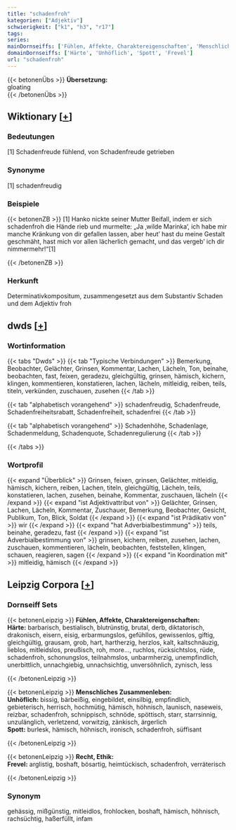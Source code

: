 ```yaml
---
title: "schadenfroh"
kategorien: ["Adjektiv"]
schwierigkeit: ["k1", "h3", "r17"]
tags:
series:
mainDornseiffs: ['Fühlen, Affekte, Charaktereigenschaften', 'Menschliches Zusammenleben', 'Recht, Ethik']
domainDornseiffs: ['Härte', 'Unhöflich', 'Spott', 'Frevel']
url: "schadenfroh"
---
```


{{< betonenÜbs >}}
**Übersetzung:**  
gloating  
{{< /betonenÜbs >}}

## Wiktionary [[+](https://de.wiktionary.org/wiki/schadenfroh)]

### Bedeutungen
[1] Schadenfreude fühlend, von Schadenfreude getrieben  

### Synonyme
[1] schadenfreudig  

### Beispiele
{{< betonenZB >}}
[1] Hanko nickte seiner Mutter Beifall, indem er sich schadenfroh die Hände rieb und murmelte: „Ja ‚wilde Marinka‘, ich habe mir manche Kränkung von dir gefallen lassen, aber heut’ hast du meine Gestalt geschmäht, hast mich vor allen lächerlich gemacht, und das vergeb’ ich dir nimmermehr!“[1]  

{{< /betonenZB >}}
### Herkunft
Determinativkompositum, zusammengesetzt aus dem Substantiv Schaden und dem Adjektiv froh  



## dwds [[+](https://www.dwds.de/wb/schadenfroh)]

### Wortinformation
{{< tabs "Dwds" >}}
{{< tab "Typische Verbindungen" >}}
Bemerkung, Beobachter, Gelächter, Grinsen, Kommentar, Lachen, Lächeln, Ton, beinahe, beobachten, fast, feixen, geradezu, gleichgültig, grinsen, hämisch, kichern, klingen, kommentieren, konstatieren, lachen, lächeln, mitleidig, reiben, teils, titeln, verkünden, zuschauen, zusehen
{{< /tab >}}

{{< tab "alphabetisch vorangehend" >}}
schadenfreudig, Schadenfreude, Schadenfreiheitsrabatt, Schadenfreiheit, schadenfrei
{{< /tab >}}

{{< tab "alphabetisch vorangehend" >}}
Schadenhöhe, Schadenlage, Schadenmeldung, Schadenquote, Schadenregulierung
{{< /tab >}}

{{< /tabs >}}

### Wortprofil
{{< expand "Überblick" >}} Grinsen, feixen, grinsen, Gelächter, mitleidig, hämisch, kichern, reiben, Lachen, titeln, gleichgültig, Lächeln, teils, konstatieren, lachen, zusehen, beinahe, Kommentar, zuschauen, lächeln {{< /expand >}}
{{< expand "ist Adjektivattribut von" >}} Gelächter, Grinsen, Lachen, Lächeln, Kommentar, Zuschauer, Bemerkung, Beobachter, Gesicht, Publikum, Ton, Blick, Soldat {{< /expand >}}
{{< expand "ist Prädikativ von" >}} wir {{< /expand >}}
{{< expand "hat Adverbialbestimmung" >}} teils, beinahe, geradezu, fast {{< /expand >}}
{{< expand "ist Adverbialbestimmung von" >}} grinsen, kichern, reiben, zusehen, lachen, zuschauen, kommentieren, lächeln, beobachten, feststellen, klingen, schauen, reagieren, sagen {{< /expand >}}
{{< expand "in Koordination mit" >}} mitleidig, hämisch {{< /expand >}}

## Leipzig Corpora [[+](https://corpora.uni-leipzig.de/en/res?word=schadenfroh&corpusId=deu_newscrawl-public_2018)]

### Dornseiff Sets
{{< betonenLeipzig >}}
**Fühlen, Affekte, Charaktereigenschaften:**  
**Härte:** barbarisch, bestialisch, blutrünstig, brutal, derb, diktatorisch, drakonisch, eisern, eisig, erbarmungslos, gefühllos, gewissenlos, giftig, gleichgültig, grausam, grob, hart, hartherzig, herzlos, kalt, kaltschnäuzig, lieblos, mitleidslos, preußisch, roh, more..., ruchlos, rücksichtslos, rüde, schadenfroh, schonungslos, teilnahmslos, unbarmherzig, unempfindlich, unerbittlich, unnachgiebig, unnachsichtig, unversöhnlich, zynisch, less  

{{< /betonenLeipzig >}}


{{< betonenLeipzig >}}
**Menschliches Zusammenleben:**  
**Unhöflich:** bissig, bärbeißig, eingebildet, einsilbig, empfindlich, gebieterisch, herrisch, hochmütig, hämisch, höhnisch, launisch, naseweis, reizbar, schadenfroh, schnippisch, schnöde, spöttisch, starr, starrsinnig, unzulänglich, verletzend, vorwitzig, zänkisch, ärgerlich  
**Spott:** burlesk, hämisch, höhnisch, ironisch, schadenfroh, süffisant  

{{< /betonenLeipzig >}}


{{< betonenLeipzig >}}
**Recht, Ethik:**  
**Frevel:** arglistig, boshaft, bösartig, heimtückisch, schadenfroh, verräterisch  

{{< /betonenLeipzig >}}

### Synonym
gehässig, mißgünstig, mitleidlos, frohlocken, boshaft, hämisch, höhnisch, rachsüchtig, haßerfüllt, infam

